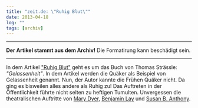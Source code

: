 ```yaml
---
title: "zeit.de: \"Ruhig Blut\""
date: 2013-04-18
log: ""
tags: [archiv]
---
```

<hr><b>Der Artikel stammt aus dem Archiv!</b> Die Formatirung kann beschädigt sein.<hr>
<p>In dem Artikel <a href="http://www.zeit.de/2013/15/thomas-straessle-gelassenheit">"Ruhig Blut"</a> geht es um das Buch von  Thomas Strässle: <i>"Gelassenheit"</i>.  In dem Artikel werden die Quäker als Beispiel von Gelassenheit genannt. Nun, der Autor kannte die Frühen Quäker nicht. Da ging es bisweilen alles andere als Ruhig zu! Das Auftreten  in der Öffentlichkeit führte nicht selten zu heftigen Tumulten. Unvergessen die theatralischen Auftritte von <a href="http://de.wikipedia.org/wiki/Mary_Dyer">Mary Dyer</a>, <a href="http://de.wikipedia.org/wiki/Benjamin_Lay">Benjamin Lay</a> und <a href="http://de.wikipedia.org/wiki/Susan_B._Anthony">Susan B. Anthony</a>.</p>
